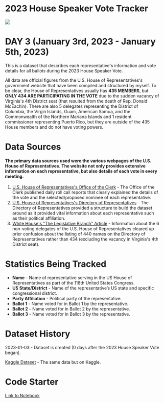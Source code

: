 # 2023 House Speaker Vote Tracker

![](https://www.googleapis.com/download/storage/v1/b/kaggle-user-content/o/inbox%2F12064410%2F0d2cf839e352f54fab12217e5f6ea9d6%2Fhouse%20speaker%20flag%20logo.png?generation=1672819425185054&alt=media)

# DAY 3 (January 3rd, 2023 - January 5th, 2023)
This is a dataset that describes each representative's information and vote details for all ballots during the 2023 House Speaker Vote.

All data are official figures from the U.S. House of Representatives's government website that have been compiled and structured by myself. To be clear, the House of Representatives usually has **435 MEMBERS**, but **ONLY 434 ARE PARTICIPATING IN THE VOTE** due to the sudden vacancy of Virginia's 4th District seat (that resulted from the death of Rep. Donald McEachin). There are also 5 delegates representing the District of Columbia, the Virgin Islands, Guam, American Samoa, and the Commonwealth of the Northern Mariana Islands and 1 resident commissioner representing Puerto Rico, but they are outside of the 435 House members and do not have voting powers.

# Data Sources
#### The primary data sources used were the various webpages of the U.S. House of Representatives. The website not only provides extensive information on each representative, but also details of each vote in every meeting.

1. [U.S. House of Representatives's Office of the Clerk](https://clerk.house.gov/) - The Office of the Clerk published daily roll call reports that clearly explained the details of the vote and the selected/proposed nominee of each representative.
2. [U.S. House of Representatives's Directory of Representatives](https://www.house.gov/representatives) - The Directory of Representatives provided a structure to build the dataset around as it provided vital information about each representative such as their political affiliation. 
3. [White House's "The Legislative Branch" Article](https://www.whitehouse.gov/about-the-white-house/our-government/the-legislative-branch/) - Information about the 6 non-voting delegates of the U.S. House of Representatives cleared up prior confusion about the listing of 440 names on the Directory of Representatives rather than 434 (excluding the vacancy in Virginia's 4th District seat).

# Statistics Being Tracked
- **Name** - Name of representative serving in the US House of Representatives as part of the 118th United States Congress.
- **US State/District** - Name of the representative’s US state and specific congressional district.
- **Party Affiliation** - Political party of the representative.
- **Ballot 1** - Name voted for in Ballot 1 by the representative.
- **Ballot 2** - Name voted for in Ballot 2 by the representative.
- **Ballot 3** - Name voted for in Ballot 3 by the representative.

# Dataset History
2023-01-03 - Dataset is created (0 days after the 2023 House Speaker Vote began).

[Kaggle Dataset](https://www.kaggle.com/datasets/justin2028/2023-house-speaker-vote-tracker) - The same data but on Kaggle.

# Code Starter
[Link to Notebook](https://www.kaggle.com/code/justin2028/2023-house-speaker-vote-tracker-code-starter)
